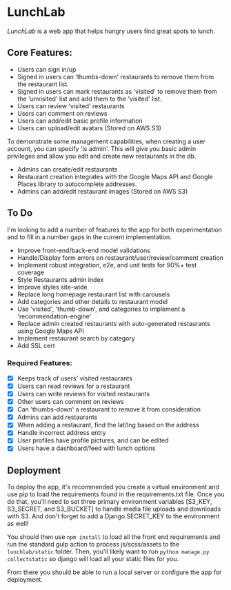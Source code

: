 # LunchLab

*LunchLab* is a web app that helps hungry users find great spots to lunch.

## Core Features:
  - Users can sign in/up
  - Signed in users can 'thumbs-down' restaurants to remove them from the restaurant list.
  - Signed in users can mark restaurants as 'visited' to remove them from the 'unvisited' list and add them to the 'visited' list.
  - Users can review 'visited' restaurants
  - Users can comment on reviews
  - Users can add/edit basic profile information
  - Users can upload/edit avatars (Stored on AWS S3)

  To demonstrate some management capabilities, when creating a user account, you can specify 'is admin'. This will give you basic admin privileges and allow you edit and create new restaurants in the db.

  - Admins can create/edit restaurants
  - Restaurant creation integrates with the Google Maps API and Google Places library to autocomplete addresses.
  - Admins can add/edit restaurant images (Stored on AWS S3)


## To Do
  I'm looking to add a number of features to the app for both experimentation and to fill in a number gaps in the current implementation.

  - Improve front-end/back-end model validations
  - Handle/Display form errors on restaurant/user/review/comment creation
  - Implement robust integration, e2e, and unit tests for 90%+ test coverage
  - Style Restaurants admin index
  - Improve styles site-wide
  - Replace long homepage restaurant list with carousels
  - Add categories and other details to restaurant model
  - Use 'visited', 'thumb-down', and categories to implement a 'recommendation-engine'
  - Replace admin created restaurants with auto-generated restaurants using Google Maps API
  - Implement restaurant search by category
  - Add SSL cert

### Required Features:
  - [x] Keeps track of users' visited restaurants
  - [x] Users can read reviews for a restaurant
  - [x] Users can write reviews for visited restaurants
  - [x] Other users can comment on reviews
  - [x] Can 'thumbs-down' a restaurant to remove it from consideration
  - [x] Admins can add restaurants
  - [x] When adding a restaurant, find the lat/lng based on the address
  - [x] Handle incorrect address entry
  - [x] User profiles have profile pictures, and can be edited
  - [x] Users have a dashboard/feed with lunch options

## Deployment
To deploy the app, it's recommended you create a virtual environment and use pip to load the requirements found in the requirements.txt file. Once you do that, you'll need to set three primary environment variables [S3_KEY, S3_SECRET, and S3_BUCKET] to handle media file uploads and downloads with S3. And don't forget to add a Django SECRET_KEY to the environment as well!

You should then use `npm install` to load all the front end requirements and run the standard gulp action to process js/scss/assets to the `lunchlab/static` folder. Then, you'll likely want to run `python manage.py collectstatic` so django will load all your static files for you.

From there you should be able to run a local server or configure the app for deployment.
